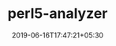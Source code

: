 ---
title: "perl5-analyzer"
date: 2019-06-16T17:47:21+05:30
type: "organisations"
org_name: "exercism"
repo_desc: "NA"
repo_link: https://github.com/exercism/perl5-analyzer
---